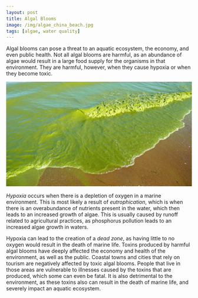 ```yaml
---
layout: post
title: Algal Blooms
image: /img/algae_china_beach.jpg
tags: [algae, water quality]
---
```


Algal blooms can pose a threat to an aquatic ecosystem, the economy, and even
public health. Not all algal blooms are harmful, as an abundance of algae would
result in a large food supply for the organisms in that environment. They are
harmful, however, when they cause hypoxia or when they become toxic.

![Algal Bloom](/img/algae_wave.png)

*Hypoxia* occurs when there is a depletion of oxygen in a marine environment.
This is most likely a result of *eutrophication*, which is when there is an
overabundance of nutrients present in the water, which then leads to an increased
growth of algae. This is usually caused by runoff related to agricultural
practices, as phosphorus pollution leads to an increased algae growth in waters.

Hypoxia can lead to the creation of a *dead zone*, as having little to no oxygen
would result in the death of marine life. Toxins produced by harmful algal blooms
have deeply affected the economy and health of the environment, as well as the
public. Coastal towns and cities that rely on tourism are negatively affected by
toxic algal blooms. People that live in those areas are vulnerable to illnesses
caused by the toxins that are produced, which some can even be fatal. It is also
detrimental to the environment, as these toxins also can result in the death of
marine life, and severely impact an aquatic ecosystem.
